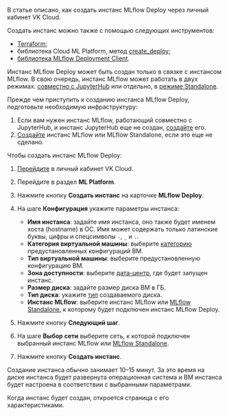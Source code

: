 В статье описано, как создать инстанс MLflow Deploy через личный кабинет VK Cloud.

Создать инстанс можно также с помощью следующих инструментов:

- [Terraform](/ru/tools-for-using-services/terraform/how-to-guides/mlplatform/deploymlflow);
- библиотека Cloud ML Platform, метод [create_deploy](../../../mlplatform-lib/lib-reference#create_deploy);
- [библиотека MLflow Deployment Client](../../how-to-guides/manage-mlflow-client).

Инстанс MLflow Deploy может быть создан только в связке с инстансом MLflow. В свою очередь, инстанс MLflow может работать в двух режимах: [совместно с JupyterHub](../../../concepts/mlflow-modes#with_jh) или отдельно, в [режиме Standalone](../../../concepts/mlflow-modes#standalone).

Прежде чем приступить к созданию инстанса MLflow Deploy, подготовьте необходимую инфраструктуру:

1. Если вам нужен инстанс MLflow, работающий совместно с JupyterHub, и инстанс JupyterHub еще не создан, [создайте](../../../jupyterhub/instructions/create) его.
1. [Создайте](../../../mlflow/instructions/create) инстанс MLflow или MLflow Standalone, если это еще не сделано.

Чтобы создать инстанс MLflow Deploy:

1. [Перейдите](https://msk.cloud.vk.com/app/) в личный кабинет VK Cloud.
1. Перейдите в раздел **ML Platform**.
1. Нажмите кнопку **Создать инстанс** на карточке **MLflow Deploy**.
1. На шаге **Конфигурация** укажите параметры инстанса:

    - **Имя инстанса**: задайте имя инстанса, оно также будет именем хоста (hostname) в ОС. Имя может содержать только латинские буквы, цифры и спецсимволы `-`, `_` и `.`.
    - **Категория виртуальной машины**: выберите [категорию](/ru/computing/iaas/concepts/vm/flavor) предустановленных конфигураций ВМ.
    - **Тип виртуальной машины**: выберите предустановленную конфигурацию ВМ.
    - **Зона доступности**: выберите [дата-центр](/ru/start/concepts/architecture#az), где будет запущен инстанс.
    - **Размер диска**: задайте размер диска ВМ в ГБ.
    - **Тип диска**: укажите [тип](/ru/computing/iaas/concepts/data-storage/disk-types#disk_types) создаваемого диска.
    - **Инстанс MLflow**: выберите инстанс MLflow или [MLflow Standalone](../../../concepts/mlflow-modes), к которому будет подключен инстанс MLflow Deploy.

1. Нажмите кнопку **Следующий шаг**.
1. На шаге **Выбор сети** выберите сеть, к которой подключен выбранный инстанс MLflow или [MLflow Standalone](../../../concepts/mlflow-modes).
1. Нажмите кнопку **Создать инстанс**.

Создание инстанса обычно занимает 10–15 минут. За это время на диске инстанса будет развернута операционная система и ВМ инстанса будет настроена в соответствии с выбранными параметрами.

Когда инстанс будет создан, откроется страница с его характеристиками.
